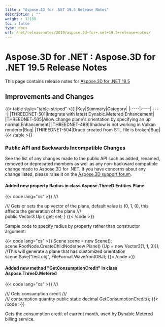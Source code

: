 ```yaml
---
title : "Aspose.3D for .NET 19.5 Release Notes" 
description : "" 
weight : 12108 
toc : false
type: docs
url: /net/releasenotes/2019/aspose.3d+for+.net+19.5+release+notes/
---
```


# Aspose.3D for .NET : Aspose.3D for .NET 19.5 Release Notes


This page contains release notes for [Aspose.3D for .NET 19.5](https://www.nuget.org/packages/Aspose.3D/19.5.0)

## Improvements and Changes

{{< table style="table-striped" >}}
|Key|Summary|Category|
|:----|:----|:----|
|THREEDNET-501|Integrate with latest Dynabic.Metered|Enhancement|
|THREEDNET-505|Allow change plane's orientation by specifying an up normal|Enhancement|
|THREEDNET-489|Shadow is not working in Vulkan renderer|Bug|
|THREEDNET-504|Draco created from STL file is broken|Bug|
{{< /table >}}

### Public API and Backwards Incompatible Changes

See the list of any changes made to the public API such as added, renamed, removed or deprecated members as well as any non-backward compatible change made to Aspose.3D for .NET. If you have concerns about any change listed, please raise it on the [Aspose.3D support forum](https://forum.aspose.com/c/3d).

#### Added new property Radius in class Aspose.ThreeD.Entities.Plane

{{< code lang="cs" >}}
/// <summary>
/// Gets or sets the up vector of the plane, default value is (0, 1, 0), this affects the generation of the plane
/// </summary>
public Vector3 Up { get; set; }
{{< /code >}}

Sample code to specify radius by property rather than constructor argument:

{{< code lang="cs" >}}
Scene scene = new Scene();
scene.RootNode.CreateChildNode(new Plane() {Up = new Vector3(1, 1, 3)});
//This will generate a plane that has customized orientation
scene.Save("test.obj", FileFormat.WavefrontOBJ);
{{< /code >}}

#### Added new method "GetConsumptionCredit" in class Aspose.ThreeD.Metered

{{< code lang="cs" >}}
/// <summary>
/// Gets consumption credit
/// </summary>
/// <returns>consumption quantity</returns>
public static decimal GetConsumptionCredit();
{{< /code >}}

Gets the consumption credit of current month, used by Dynabic.Metered billing service.


